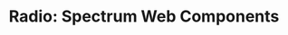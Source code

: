 ---
layout: examples.njk
title: 'Radio: Spectrum Web Components'
displayName: Radio
componentName: radio
componentHeading: sp-radio
tags:
  - component-examples
---
